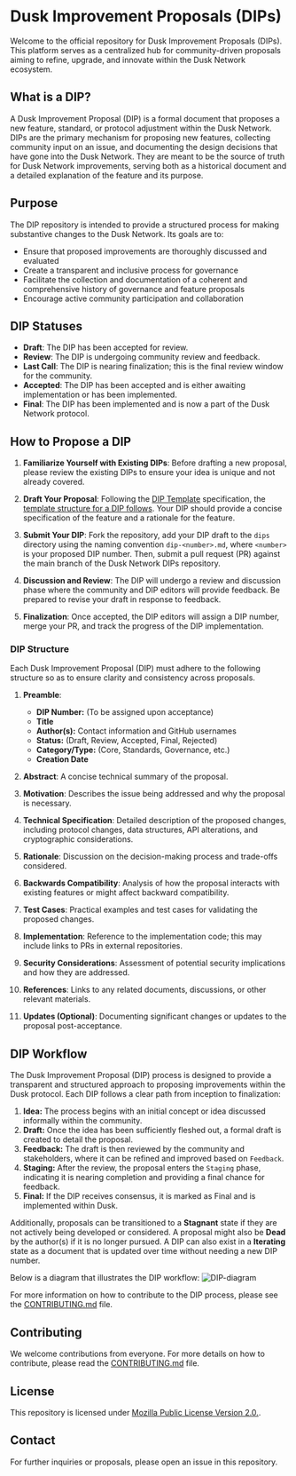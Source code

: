 # Dusk Improvement Proposals (DIPs)

Welcome to the official repository for Dusk Improvement Proposals (DIPs). This platform serves as a centralized hub for community-driven proposals aiming to refine, upgrade, and innovate within the Dusk Network ecosystem.

## What is a DIP?

A Dusk Improvement Proposal (DIP) is a formal document that proposes a new feature, standard, or protocol adjustment within the Dusk Network. DIPs are the primary mechanism for proposing new features, collecting community input on an issue, and documenting the design decisions that have gone into the Dusk Network. They are meant to be the source of truth for Dusk Network improvements, serving both as a historical document and a detailed explanation of the feature and its purpose.

## Purpose

The DIP repository is intended to provide a structured process for making substantive changes to the Dusk Network. Its goals are to:

- Ensure that proposed improvements are thoroughly discussed and evaluated
- Create a transparent and inclusive process for governance
- Facilitate the collection and documentation of a coherent and comprehensive history of governance and feature proposals
- Encourage active community participation and collaboration

## DIP Statuses

- **Draft**: The DIP has been accepted for review.
- **Review**: The DIP is undergoing community review and feedback.
- **Last Call**: The DIP is nearing finalization; this is the final review window for the community.
- **Accepted**: The DIP has been accepted and is either awaiting implementation or has been implemented.
- **Final**: The DIP has been implemented and is now a part of the Dusk Network protocol.

## How to Propose a DIP

1. **Familiarize Yourself with Existing DIPs**: Before drafting a new proposal, please review the existing DIPs to ensure your idea is unique and not already covered.

2. **Draft Your Proposal**: Following the [DIP Template](https://github.com/dusk-network/dips/issues/1) specification, the [template structure for a DIP follows](#dip-structure). Your DIP should provide a concise specification of the feature and a rationale for the feature.

3. **Submit Your DIP**: Fork the repository, add your DIP draft to the `dips` directory using the naming convention `dip-<number>.md`, where `<number>` is your proposed DIP number. Then, submit a pull request (PR) against the main branch of the Dusk Network DIPs repository.

4. **Discussion and Review**: The DIP will undergo a review and discussion phase where the community and DIP editors will provide feedback. Be prepared to revise your draft in response to feedback.

5. **Finalization**: Once accepted, the DIP editors will assign a DIP number, merge your PR, and track the progress of the DIP implementation.

### DIP Structure

Each Dusk Improvement Proposal (DIP) must adhere to the following structure so as to ensure clarity and consistency across proposals.

1. **Preamble**:
    - **DIP Number:** (To be assigned upon acceptance)
    - **Title**
    - **Author(s):** Contact information and GitHub usernames
    - **Status:** (Draft, Review, Accepted, Final, Rejected)
    - **Category/Type:** (Core, Standards, Governance, etc.)
    - **Creation Date**

2. **Abstract**: A concise technical summary of the proposal.
3. **Motivation**: Describes the issue being addressed and why the proposal is necessary.
4. **Technical Specification**: Detailed description of the proposed changes, including protocol changes, data structures, API alterations, and cryptographic considerations.
5. **Rationale**: Discussion on the decision-making process and trade-offs considered.
6. **Backwards Compatibility**: Analysis of how the proposal interacts with existing features or might affect backward compatibility.
7. **Test Cases**: Practical examples and test cases for validating the proposed changes.
8. **Implementation**: Reference to the implementation code; this may include links to PRs in external repositories.
9. **Security Considerations**: Assessment of potential security implications and how they are addressed.
10. **References**: Links to any related documents, discussions, or other relevant materials.
11. **Updates (Optional)**: Documenting significant changes or updates to the proposal post-acceptance.

## DIP Workflow

The Dusk Improvement Proposal (DIP) process is designed to provide a transparent and structured approach to proposing improvements within the Dusk protocol. Each DIP follows a clear path from inception to finalization:

1. **Idea:** The process begins with an initial concept or idea discussed informally within the community.
2. **Draft:** Once the idea has been sufficiently fleshed out, a formal draft is created to detail the proposal.
3. **Feedback:** The draft is then reviewed by the community and stakeholders, where it can be refined and improved based on `Feedback`.
4. **Staging:** After the review, the proposal enters the `Staging` phase, indicating it is nearing completion and providing a final chance for feedback.
5. **Final:** If the DIP receives consensus, it is marked as Final and is implemented within Dusk.

Additionally, proposals can be transitioned to a **Stagnant** state if they are not actively being developed or considered. A proposal might also be **Dead** by the author(s) if it is no longer pursued. A DIP can also exist in a **Iterating** state as a document that is updated over time without needing a new DIP number.

Below is a diagram that illustrates the DIP workflow:
![DIP-diagram](https://github.com/dusk-network/dips/assets/7613527/c6f75781-6f96-4bdb-b28c-3a34dfccfaeb)

For more information on how to contribute to the DIP process, please see the [CONTRIBUTING.md](https://github.com/dusk-network/.github/blob/main/.github/CONTRIBUTING.md) file.


## Contributing

We welcome contributions from everyone. For more details on how to contribute, please read the [CONTRIBUTING.md](https://github.com/dusk-network/.github/blob/main/.github/CONTRIBUTING.md) file.

## License

This repository is licensed under [Mozilla Public License Version 2.0.](https://github.com/dusk-network/rusk/blob/master/LICENSE).

## Contact

For further inquiries or proposals, please open an issue in this repository.
